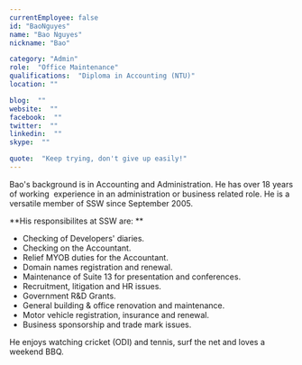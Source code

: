 ```yaml
---
currentEmployee: false
id: "BaoNguyes"
name: "Bao Nguyes"
nickname: "Bao"

category: "Admin"
role:  "Office Maintenance"
qualifications:  "Diploma in Accounting (NTU)"
location: ""

blog:  ""
website:  ""
facebook:  ""
twitter:  ""
linkedin:  ""
skype:  ""

quote:  "Keep trying, don't give up easily!"
---
```


Bao's background is in Accounting and Administration. He has over 18 years of working  experience in an administration or business related role. He is a versatile member of SSW since September 2005.   

**His responsibilites at SSW are: **  

*   Checking of Developers' diaries.
*   Checking on the Accountant.
*   Relief MYOB duties for the Accountant.
*   Domain names registration and renewal.
*   Maintenance of Suite 13 for presentation and conferences.
*   Recruitment, litigation and HR issues.
*   Government R&D Grants.
*   General building & office renovation and maintenance.
*   Motor vehicle registration, insurance and renewal.
*   Business sponsorship and trade mark issues.

He enjoys watching cricket (ODI) and tennis, surf the net and loves a weekend BBQ.    